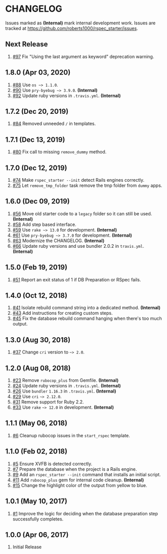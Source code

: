 # CHANGELOG

Issues marked as **(Internal)** mark internal development work. Issues are tracked at https://github.com/roberts1000/rspec_starter/issues.

## Next Release

1. [#97](../../issues/97) Fix "Using the last argument as keyword" deprecation warning.

## 1.8.0 (Apr 03, 2020)

1. [#88](../../issues/88) Use `os ~> 1.1.0`.
1. [#90](../../issues/90) Use `pry-byebug ~> 3.9.0`. **(Internal)**
1. [#92](../../issues/92) Update ruby versions in `.travis.yml`. **(Internal)**

## 1.7.2 (Dec 20, 2019)

1. [#84](../../issues/84) Removed unneeded `/` in templates.

## 1.7.1 (Dec 13, 2019)

1. [#80](../../issues/80) Fix call to missing `remove_dummy` method.

## 1.7.0 (Dec 12, 2019)

1. [#74](../../issues/74) Make `rspec_starter --init` detect Rails engines correctly.
1. [#75](../../issues/75) Let `remove_tmp_folder` task remove the tmp folder from `dummy` apps.

## 1.6.0 (Dec 09, 2019)

1. [#56](../../issues/56) Move old starter code to a `legacy` folder so it can still be used. **(Internal)**
1. [#58](../../issues/58) Add step based interface.
1. [#59](../../issues/59) Use `rake ~> 13.0` for development. **(Internal)**
1. [#61](../../issues/61) Use `pry-byebug ~> 3.7.0` for development. **(Internal)**
1. [#63](../../issues/63) Modernize the CHANGELOG. **(Internal)**
1. [#66](../../issues/66) Update ruby versions and use bundler 2.0.2 in `travis.yml`. **(Internal)**

## 1.5.0 (Feb 19, 2019)

1. [#51](../../issues/51) Report an exit status of 1 if DB Preparation or RSpec fails.

## 1.4.0 (Oct 12, 2018)

1. [#41](../../issues/41) Isolate rebuild command string into a dedicated method. **(Internal)**
1. [#43](../../issues/43) Add instructions for creating custom steps.
1. [#45](../../issues/45) Fix the database rebuild command hanging when there's too much output.

## 1.3.0 (Aug 30, 2018)

1. [#37](../../issues/37) Change `cri` version to `~> 2.0`.

## 1.2.0 (Aug 08, 2018)

1. [#23](../../issues/23) Remove `rubocop_plus` from Gemfile. **(Internal)**
1. [#24](../../issues/24) Update ruby versions in `.travis.yml`. **(Internal)**
1. [#26](../../issues/26) Use `bundler` `1.16.3` in `.travis.yml`. **(Internal)**
1. [#29](../../issues/29) Use `cri` `~> 2.12.0`.
1. [#31](../../issues/31) Remove support for Ruby 2.2.
1. [#33](../../issues/33) Use `rake` `~> 12.0` in development. **(Internal)**

## 1.1.1 (May 06, 2018)

1. [#6](../../issues/6) Cleanup rubocop issues in the `start_rspec` template.

## 1.1.0 (Feb 02, 2018)

1. [#5](../../issues/5) Ensure XVFB is detected correctly.
1. [#7](../../issues/7) Prepare the database when the project is a Rails engine.
1. [#9](../../issues/9) Add an `rspec_starter --init` command that installs an initial script.
1. [#11](../../issues/11) Add `rubocop_plus` gem for internal code cleanup. **(Internal)**
1. [#15](../../issues/15) Change the highlight color of the output from yellow to blue.

## 1.0.1 (May 10, 2017)

1. [#1](../../issues/1) Improve the logic for deciding when the database preparation step successfully completes.

## 1.0.0 (Apr 06, 2017)

1. Initial Release
